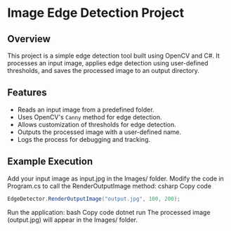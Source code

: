 
# Image Edge Detection Project


## Overview

This project is a simple edge detection tool built using OpenCV and C#. It processes an input image, applies edge detection using user-defined thresholds, and saves the processed image to an output directory.

## Features

- Reads an input image from a predefined folder.
- Uses OpenCV's `Canny` method for edge detection.
- Allows customization of thresholds for edge detection.
- Outputs the processed image with a user-defined name.
- Logs the process for debugging and tracking.


## Example Execution
Add your input image as input.jpg in the Images/ folder.
Modify the code in Program.cs to call the RenderOutputImage method:
csharp
Copy code
```csharp
EdgeDetector.RenderOutputImage("output.jpg", 100, 200);
```
Run the application:
bash
Copy code
dotnet run
The processed image (output.jpg) will appear in the Images/ folder.
